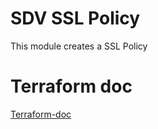 
# SDV SSL Policy

This module creates a SSL Policy

# Terraform doc

[Terraform-doc](terraform-doc.md)

